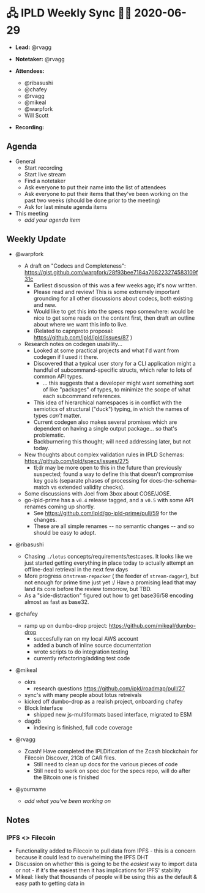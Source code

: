 # 🖧 IPLD Weekly Sync 🙌🏽 2020-06-29

- **Lead:** @rvagg
- **Notetaker:** @rvagg
- **Attendees:**
  - @ribasushi
  - @chafey
  - @rvagg
  - @mikeal
  - @warpfork
  - Will Scott
 
- **Recording:**

## Agenda

- General
  - Start recording
  - Start live stream
  - Find a notetaker
  - Ask everyone to put their name into the list of attendees
  - Ask everyone to put their items that they've been working on the past two weeks (should be done prior to the meeting)
  - Ask for last minute agenda items
- This meeting
  - _add your agenda item_


## Weekly Update

- @warpfork
	- A draft on "Codecs and Completeness": https://gist.github.com/warpfork/28f93bee7184a708223274583109f31c
		- Earliest discussion of this was a few weeks ago; it's now written.
		- Please read and review!  This is some extremely important grounding for all other discussions about codecs, both existing and new.
		- Would like to get this into the specs repo somewhere: would be nice to get some reads on the content first, then draft an outline about where we want this info to live.
		- (Related to capnproto proposal: https://github.com/ipld/ipld/issues/87 )
	- Research notes on codegen usability...
		- Looked at some practical projects and what I'd want from codegen if I used it there.
		- Discovered that a typical user story for a CLI application might a handful of subcommand-specific structs, which refer to lots of common API types.
			- ... this suggests that a developer might want something sort of like "packages" of types, to minimize the scope of what each subcommand references.
		- This idea of hierarchical namespaces is in conflict with the semiotics of structural ("duck") typing, in which the names of types *can't* matter.
		- Current codegen also makes several promises which are dependent on having a single output package... so that's problematic.
		- Backburnering this thought; will need addressing later, but not today.
	- New thoughts about complex validation rules in IPLD Schemas: https://github.com/ipld/specs/issues/275
		- tl;dr may be more open to this in the future than previously suspected; found a way to define this that doesn't compromise key goals (separate phases of processing for does-the-schema-match vs extended validity checks).
	- Some discussions with Joel from 3box about COSE/JOSE.
	- go-ipld-prime has a `v0.4` release tagged, and a `v0.5` with some API renames coming up shortly.
		- See https://github.com/ipld/go-ipld-prime/pull/59 for the changes.
		- These are all simple renames -- no semantic changes -- and so should be easy to adopt.

 - @ribasushi
     - Chasing `./lotus` concepts/requirements/testcases. It looks like we just started getting everything in place today to actually attempt an offline-deal retrieval in the next few days
     - More progress on`stream-repacker` ( the feeder of `stream-dagger`), but not enough for prime time just yet :/ Have a promising lead that may land its core before the review tomorrow, but TBD.
     - As a "side-distraction" figured out how to get base36/58 encoding almost as fast as base32.

- @chafey
    - ramp up on dumbo-drop project: https://github.com/mikeal/dumbo-drop
        - succesfully ran on my local AWS account
        - added a bunch of inline source documentation
        - wrote scripts to do integration testing
        - currently refactoring/adding test code

- @mikeal
    - okrs
        - research questions https://github.com/ipld/roadmap/pull/27
    - sync's with many people about lotus retreivals
    - kicked off dumbo-drop as a realish project, onboarding chafey
    - Block Interface
        - shipped new js-multiformats based interface, migrated to ESM
    - dagdb
        - indexing is finished, full code coverage

- @rvagg
    - Zcash! Have completed the IPLDification of the Zcash blockchain for Filecoin Discover, 21Gb of CAR files.
        - Still need to clean up docs for the various pieces of code
        - Still need to work on spec doc for the specs repo, will do after the Bitcoin one is finished

 - @yourname
   - _add what you've been working on_

## Notes

### IPFS <> Filecoin

 * Functionality added to Filecoin to pull data from IPFS - this is a concern because it could lead to overwhelming the IPFS DHT
 * Discussion on whether this is going to be the _easiest_ way to import data or not - if it's the easiest then it has implications for IPFS' stability
 * Mikeal: likely that thousands of people will be using this as the default & easy path to getting data in

